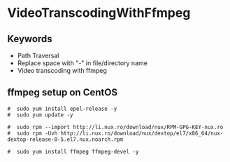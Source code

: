 # VideoTranscodingWithFfmpeg
## Keywords
* Path Traversal
* Replace space with "-" in file/directory name
* Video transcoding with ffmpeg

## ffmpeg setup on CentOS

```shell
#  sudo yum install epel-release -y
#  sudo yum update -y

#  sudo rpm --import http://li.nux.ro/download/nux/RPM-GPG-KEY-nux.ro
#  sudo rpm -Uvh http://li.nux.ro/download/nux/dextop/el7/x86_64/nux-dextop-release-0-5.el7.nux.noarch.rpm

#  sudo yum install ffmpeg ffmpeg-devel -y

```
